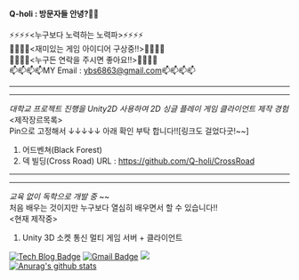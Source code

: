 #### Q-holi : 방문자들 안녕?👋👋  
⚡⚡⚡⚡<누구보다 노력하는 노력파>⚡⚡⚡⚡  
🌱🌱🌱🌱<재미있는 게임 아이디어 구상중!!>🌱🌱🌱🌱  
💬💬💬💬<누구든 연락을 주시면 좋아요!!>💬💬💬💬  
📫📫📫📫MY Email : ybs6863@gmail.com📫📫📫📫   

-----------------------------------------------------------------------------
-----------------------------------------------------------------------------  
*대학교 프로젝트 진행을 Unity2D 사용하여 2D 싱글 플레이 게임 클라이언트 제작 경험*  
<제작장르목록>  
Pin으로 고정해서 ↓↓↓↓↓ 아래 확인 부탁 합니다!![링크도 걸었다굿!~~]
1. 어드벤쳐(Black Forest)
2. 덱 빌딩(Cross Road) URL : https://github.com/Q-holi/CrossRoad  
-----------------------------------------------------------------------------  
-----------------------------------------------------------------------------  
*교육 없이 독학으로 개발 중* ~~  
처음 배우는 것이지만 누구보다 열심히 배우면서 할 수 있습니다!!  
<현재 제작중>  
1. Unity 3D 소켓 통신 멀티 게임 서버 + 클라이언트





  
[![Tech Blog Badge](http://img.shields.io/badge/-Tech%20blog-black?style=flat-square&logo=github&link=https://Q-holi.github.io/)](https://Q-holi.github.io/)
[![Gmail Badge](https://img.shields.io/badge/Gmail-d14836?style=flat-square&logo=Gmail&logoColor=white&link=mailto:ybs6863@gmail.com)](ybs6863@gmail.com)
<a href="https://hits.seeyoufarm.com"><img src="https://hits.seeyoufarm.com/api/count/incr/badge.svg?url=https%3A%2F%2Fgithub.com%2FQ-holi&count_bg=%2373C733&title_bg=%236C4C4C&icon=&icon_color=%23E7E7E7&title=HI%21&edge_flat=false"/></a>  
[![Anurag's github stats](https://github-readme-stats.vercel.app/api?username=Q-holi)](https://github.com/anuraghazra/github-readme-stats)


<!--**Q-holi/Q-holi** is a ✨ _special_ ✨ repository because its `README.md` (this file) appears on your GitHub profile.

Here are some ideas to get you started:

- 🔭 I’m currently working on ...
- 🌱 I’m currently learning ...
- 👯 I’m looking to collaborate on ...
- 🤔 I’m looking for help with ...
- 💬 Ask me about ...
- 📫 How to reach me: ...
- 😄 Pronouns: ...
- ⚡ Fun fact: ...
-->
